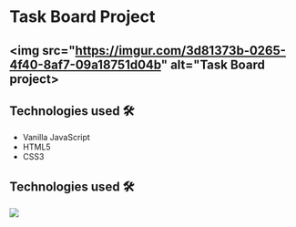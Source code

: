 # Task Board Project

<img src="https://imgur.com/3d81373b-0265-4f40-8af7-09a18751d04b" alt="Task Board project>
---

## Technologies used 🛠️
* Vanilla JavaScript
* HTML5
* CSS3

## Technologies used 🛠️
<img src="https://im7.ezgif.com/tmp/ezgif-7-0fd0ddcc80d5.gif">
